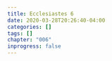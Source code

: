 ```yaml
---
title: Ecclesiastes 6
date: 2020-03-28T20:26:40-04:00
categories: []
tags: []
chapter: "006"
inprogress: false
---
```


